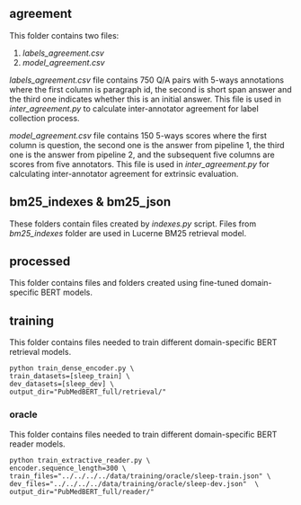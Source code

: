 ## agreement 

This folder contains two files:
1. *labels_agreement.csv*
2. *model_agreement.csv*

*labels_agreement.csv* file contains 750 Q/A pairs with 5-ways annotations where the first column is paragraph id, the second is short span answer and the third one indicates whether this is an initial answer. This file is used in *inter_agreement.py* to calculate inter-annotator agreement for label collection process.

*model_agreement.csv* file contains 150 5-ways scores where the first column is question, the second one is the answer from pipeline 1, the third one is the answer from pipeline 2, and the subsequent five columns are scores from five annotators. This file is used in *inter_agreement.py* for calculating inter-annotator agreement for extrinsic evaluation.

## bm25_indexes & bm25_json

These folders contain files created by *indexes.py* script. Files from *bm25_indexes* folder are used in Lucerne BM25 retrieval model.

## processed

This folder contains files and folders created using fine-tuned domain-specific BERT models.

## training

This folder contains files needed to train different domain-specific BERT retrieval models.

``` 
python train_dense_encoder.py \
train_datasets=[sleep_train] \
dev_datasets=[sleep_dev] \
output_dir="PubMedBERT_full/retrieval/"
``` 

### oracle

This folder contains files needed to train different domain-specific BERT reader models.

``` 
python train_extractive_reader.py \
encoder.sequence_length=300 \
train_files="../../../../data/training/oracle/sleep-train.json" \
dev_files="../../../../data/training/oracle/sleep-dev.json"  \
output_dir="PubMedBERT_full/reader/"
```

